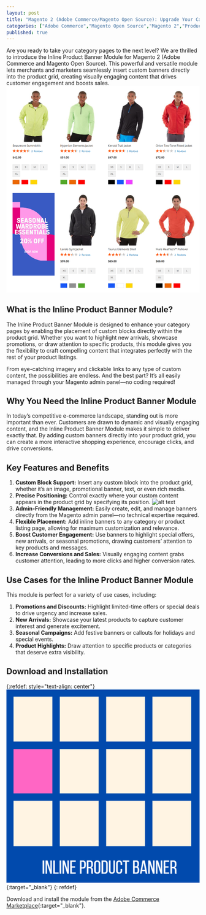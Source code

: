 ```yaml
---
layout: post
title: "Magento 2 (Adobe Commerce/Magento Open Source): Upgrade Your Category Pages with the Inline Product Banner"
categories: ["Adobe Commerce","Magento Open Source","Magento 2","Product Listing"]
published: true
---
```

Are you ready to take your category pages to the next level?  We are thrilled to introduce the Inline Product Banner Module for Magento 2 (Adobe Commerce and Magento Open Source). This powerful and versatile module lets merchants and marketers seamlessly insert custom banners directly into the product grid, creating visually engaging content that drives customer engagement and boosts sales.
![alt text](/images/inline-product-banner/screenshot.png)

## What is the Inline Product Banner Module?

The Inline Product Banner Module is designed to enhance your category pages by enabling the placement of custom blocks directly within the product grid. Whether you want to highlight new arrivals, showcase promotions, or draw attention to specific products, this module gives you the flexibility to craft compelling content that integrates perfectly with the rest of your product listings.

From eye-catching imagery and clickable links to any type of custom content, the possibilities are endless. And the best part? It’s all easily managed through your Magento admin panel—no coding required!

## Why You Need the Inline Product Banner Module

In today’s competitive e-commerce landscape, standing out is more important than ever. Customers are drawn to dynamic and visually engaging content, and the Inline Product Banner Module makes it simple to deliver exactly that. By adding custom banners directly into your product grid, you can create a more interactive shopping experience, encourage clicks, and drive conversions.

## Key Features and Benefits

1. **Custom Block Support:** Insert any custom block into the product grid, whether it’s an image, promotional banner, text, or even rich media.
2. **Precise Positioning:** Control exactly where your custom content appears in the product grid by specifying its position.
![alt text](/images/inline-product-banner/screenshot-admin.png)
3. **Admin-Friendly Management:** Easily create, edit, and manage banners directly from the Magento admin panel—no technical expertise required.
4. **Flexible Placement:** Add inline banners to any category or product listing page, allowing for maximum customization and relevance.
5. **Boost Customer Engagement:** Use banners to highlight special offers, new arrivals, or seasonal promotions, drawing customers’ attention to key products and messages.
6. **Increase Conversions and Sales:** Visually engaging content grabs customer attention, leading to more clicks and higher conversion rates.

## Use Cases for the Inline Product Banner Module

This module is perfect for a variety of use cases, including:
1. **Promotions and Discounts:** Highlight limited-time offers or special deals to drive urgency and increase sales.
2. **New Arrivals:** Showcase your latest products to capture customer interest and generate excitement.
3. **Seasonal Campaigns:** Add festive banners or callouts for holidays and special events.
4. **Product Highlights:** Draw attention to specific products or categories that deserve extra visibility.

## Download and Installation
{:refdef: style="text-align: center"}
[![RTCommerce Inline Product Banner](/images/inline-product-banner/icon.png)](https://commercemarketplace.adobe.com/rtcommerce-inline-product-banner.html){:target="_blank"}
{: refdef}

Download and install the module from the [Adobe Commerce Marketplace](https://commercemarketplace.adobe.com/rtcommerce-inline-product-banner.html){:target="_blank"}.